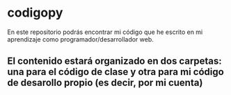 # codigopy
En este repositorio podrás encontrar mi código que he escrito en mi aprendizaje como programador/desarrollador web. 
## El contenido estará organizado en dos carpetas: una para el código de clase y otra para mi código de desarollo propio (es decir, por mi cuenta)

